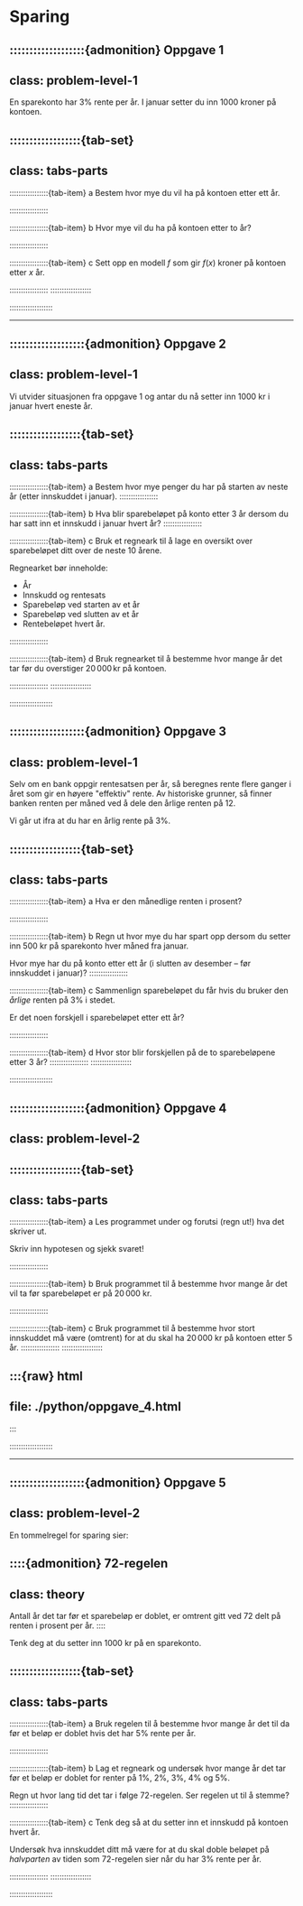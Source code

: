 # Sparing

:::::::::::::::::::{admonition} Oppgave 1
---
class: problem-level-1
---
En sparekonto har $3 \%$ rente per år. I januar setter du inn $1000$ kroner på kontoen. 

::::::::::::::::::{tab-set}
---
class: tabs-parts
---
:::::::::::::::::{tab-item} a
Bestem hvor mye du vil ha på kontoen etter ett år. 


:::::::::::::::::

:::::::::::::::::{tab-item} b
Hvor mye vil du ha på kontoen etter to år?


:::::::::::::::::

:::::::::::::::::{tab-item} c
Sett opp en modell $f$ som gir $f(x)$ kroner på kontoen etter $x$ år. 


:::::::::::::::::
::::::::::::::::::

:::::::::::::::::::


---



:::::::::::::::::::{admonition} Oppgave 2
---
class: problem-level-1
---

Vi utvider situasjonen fra oppgave 1 og antar du nå setter inn $1000$ kr i januar hvert eneste år.

::::::::::::::::::{tab-set}
---
class: tabs-parts
---
:::::::::::::::::{tab-item} a
Bestem hvor mye penger du har på starten av neste år (etter innskuddet i januar).
:::::::::::::::::

:::::::::::::::::{tab-item} b
Hva blir sparebeløpet på konto etter 3 år dersom du har satt inn et innskudd i januar hvert år?
:::::::::::::::::


:::::::::::::::::{tab-item} c
Bruk et regneark til å lage en oversikt over sparebeløpet ditt over de neste 10 årene. 

Regnearket bør inneholde:
* År
* Innskudd og rentesats
* Sparebeløp ved starten av et år
* Sparebeløp ved slutten av et år
* Rentebeløpet hvert år.


:::::::::::::::::

:::::::::::::::::{tab-item} d
Bruk regnearket til å bestemme hvor mange år det tar før du overstiger $20 \, 000 \, \text{kr}$ på kontoen.


:::::::::::::::::
::::::::::::::::::

:::::::::::::::::::


:::::::::::::::::::{admonition} Oppgave 3
---
class: problem-level-1
---
Selv om en bank oppgir rentesatsen per år, så beregnes rente flere ganger i året som gir en høyere "effektiv" rente. Av historiske grunner, så finner banken renten per måned ved å dele den årlige renten på $12$.

Vi går ut ifra at du har en årlig rente på $3 \%$. 

::::::::::::::::::{tab-set}
---
class: tabs-parts
---
:::::::::::::::::{tab-item} a
Hva er den månedlige renten i prosent?

:::::::::::::::::

:::::::::::::::::{tab-item} b
Regn ut hvor mye du har spart opp dersom du setter inn 500 kr på sparekonto hver måned fra januar. 

Hvor mye har du på konto etter ett år (i slutten av desember – før innskuddet i januar)?
:::::::::::::::::

:::::::::::::::::{tab-item} c
Sammenlign sparebeløpet du får hvis du bruker den *årlige* renten på $3 \%$ i stedet. 

Er det noen forskjell i sparebeløpet etter ett år? 

:::::::::::::::::

:::::::::::::::::{tab-item} d
Hvor stor blir forskjellen på de to sparebeløpene etter 3 år?
:::::::::::::::::
::::::::::::::::::

:::::::::::::::::::



:::::::::::::::::::{admonition} Oppgave 4
---
class: problem-level-2
---

::::::::::::::::::{tab-set}
---
class: tabs-parts
---
:::::::::::::::::{tab-item} a
Les programmet under og forutsi (regn ut!) hva det skriver ut. 

Skriv inn hypotesen og sjekk svaret!

:::::::::::::::::

:::::::::::::::::{tab-item} b
Bruk programmet til å bestemme hvor mange år det vil ta før sparebeløpet er på $20 \, 000$ kr. 


:::::::::::::::::

:::::::::::::::::{tab-item} c
Bruk programmet til å bestemme hvor stort innskuddet må være (omtrent) for at du skal ha $20 \, 000$ kr på kontoen etter 5 år.
:::::::::::::::::
::::::::::::::::::

:::{raw} html
---
file: ./python/oppgave_4.html
---
:::

:::::::::::::::::::

---


:::::::::::::::::::{admonition} Oppgave 5
---
class: problem-level-2
---
En tommelregel for sparing sier: 

::::{admonition} $72$-regelen
---
class: theory
---
Antall år det tar før et sparebeløp er doblet, er omtrent gitt ved $72$ delt på renten i prosent per år.
::::

Tenk deg at du setter inn $1000$ kr på en sparekonto. 

::::::::::::::::::{tab-set}
---
class: tabs-parts
---
:::::::::::::::::{tab-item} a
Bruk regelen til å bestemme hvor mange år det til da før et beløp er doblet hvis det har $5 \%$ rente per år.


:::::::::::::::::

:::::::::::::::::{tab-item} b
Lag et regneark og undersøk hvor mange år det tar før et beløp er doblet for renter på $1 \%$, $2 \%$, $3 \%$, $4 \%$ og $5 \%$.

Regn ut hvor lang tid det tar i følge $72$-regelen. Ser regelen ut til å stemme? 
:::::::::::::::::

:::::::::::::::::{tab-item} c
Tenk deg så at du setter inn et innskudd på kontoen hvert år. 

Undersøk hva innskuddet ditt må være for at du skal doble beløpet på *halvparten* av tiden som $72$-regelen sier når du har $3 \%$ rente per år.

:::::::::::::::::
::::::::::::::::::

:::::::::::::::::::

